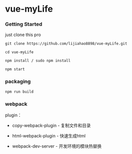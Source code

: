 # vue-myLife

### Getting Started

just clone this pro

```
git clone https://github.com/lijiahao8898/vue-myLife.git

cd vue-myLife

npm install / sudo npm install

npm start
```

### packaging

```
npm run build
```

### webpack

plugin：

* copy-webpack-plugin - 复制文件和目录

* html-webpack-plugin - 快速生成html

* webpack-dev-server - 开发环境的模块热替换